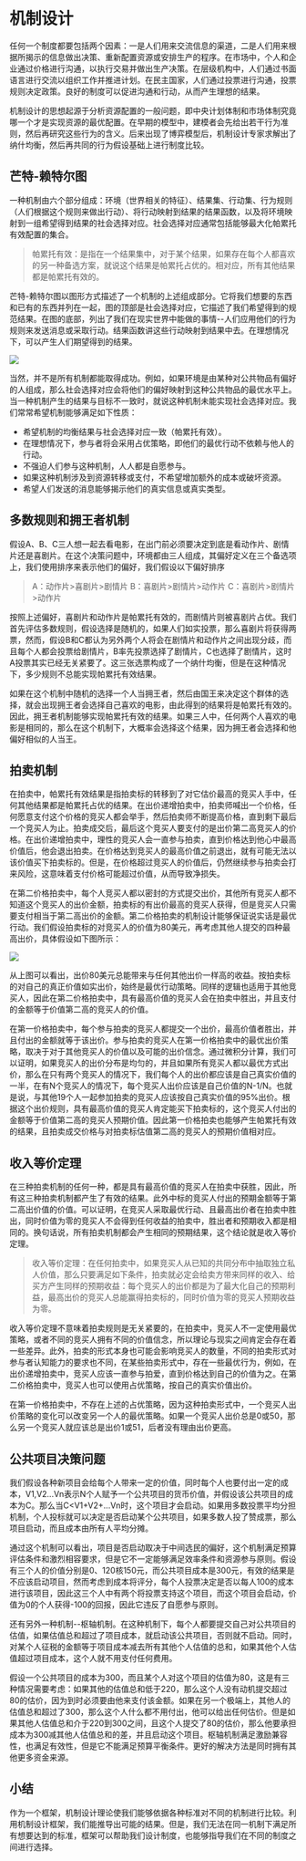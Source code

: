 # 机制设计

任何一个制度都要包括两个因素：一是人们用来交流信息的渠道，二是人们用来根据所揭示的信息做出决策、重新配置资源或安排生产的程序。在市场中，个人和企业通过价格进行沟通，以执行交易并做出生产决策。在层级机构中，人们通过书面语言进行交流以组织工作并推进计划。在民主国家，人们通过投票进行沟通，投票规则决定政策。良好的制度可以促进沟通和行动，从而产生理想的结果。

机制设计的思想起源于分析资源配置的一般问题，即中央计划体制和市场体制究竟哪一个才是实现资源的最优配置。在早期的模型中，建模者会先给出若干行为准则，然后再研究这些行为的含义。后来出现了博弈模型后，机制设计专家求解出了纳什均衡，然后再共同的行为假设基础上进行制度比较。

## 芒特-赖特尔图

一种机制由六个部分组成：环境（世界相关的特征）、结果集、行动集、行为规则（人们根据这个规则来做出行动）、将行动映射到结果的结果函数，以及将环境映射到一组希望得到结果的社会选择对应。社会选择对应通常包括能够最大化帕累托有效配置的集合。

> 帕累托有效：是指在一个结果集中，对于某个结果，如果存在每个人都喜欢的另一种备选方案，就说这个结果是帕累托占优的。相对应，所有其他结果都是帕累托有效的。

芒特-赖特尔图以图形方式描述了一个机制的上述组成部分。它将我们想要的东西和已有的东西并列在一起，图的顶部是社会选择对应，它描述了我们希望得到的规范结果。在图的底部，列出了我们在现实世界中能做的事情--人们应用他们的行为规则来发送消息或采取行动。结果函数讲这些行动映射到结果中去。在理想情况下，可以产生人们期望得到的结果。

![](https://i.bmp.ovh/imgs/2022/07/30/6006097d42ff0f6c.png)

当然，并不是所有机制都能取得成功。例如，如果环境是由某种对公共物品有偏好的人组成，那么社会选择对应会将他们的偏好映射到这种公共物品的最优水平上。当一种机制产生的结果与目标不一致时，就说这种机制未能实现社会选择对应。我们常常希望机制能够满足如下性质：
- 希望机制的均衡结果与社会选择对应一致（帕累托有效）。
- 在理想情况下，参与者将会采用占优策略，即他们的最优行动不依赖与他人的行动。
- 不强迫人们参与这种机制，人人都是自愿参与。
- 如果这种机制涉及到资源转移或支付，不希望增加额外的成本或破坏资源。
- 希望人们发送的消息能够揭示他们的真实信息或真实类型。

## 多数规则和拥王者机制

假设A、B、C三人想一起去看电影，在出门前必须要决定到底是看动作片、剧情片还是喜剧片。在这个决策问题中，环境都由三人组成，其偏好定义在三个备选项上，我们使用排序来表示他们的偏好，我们假设以下偏好排序
> A：动作片>喜剧片>剧情片
> B：喜剧片>剧情片>动作片
> C：喜剧片>剧情片>动作片

按照上述偏好，喜剧片和动作片是帕累托有效的，而剧情片则被喜剧片占优。我们首先评估多数规则，假设选择是随机的，如果人们如实投票，那么喜剧片将获得两票，然而，假设B和C都认为另外两个人将会在剧情片和动作片之间出现分歧，而且每个人都会投票给剧情片，B率先投票选择了剧情片，C也选择了剧情片，这时A投票其实已经无关紧要了。这三张选票构成了一个纳什均衡，但是在这种情况下，多少规则不总能实现帕累托有效结果。

如果在这个机制中随机的选择一个人当拥王者，然后由国王来决定这个群体的选择，就会出现拥王者会选择自己喜欢的电影，由此得到的结果将是帕累托有效的。因此，拥王者机制能够实现帕累托有效的结果。如果三人中，任何两个人喜欢的电影是相同的，那么在这个机制下，大概率会选择这个结果，因为拥王者会选择和他偏好相似的人当王。

## 拍卖机制

在拍卖中，帕累托有效结果是指拍卖标的转移到了对它估价最高的竞买人手中，任何其他结果都是帕累托占优的结果。在出价递增拍卖中，拍卖师喊出一个价格，任何愿意支付这个价格的竞买人都会举手，然后拍卖师不断提高价格，直到剩下最后一个竞买人为止。拍卖成交后，最后这个竞买人要支付的是出价第二高竞买人的价格。在出价递增拍卖中，理性的竞买人会一直参与拍卖，直到价格达到他心中最高价值后，他会退出拍卖。在价格达到竞买人的最高价值之前退出，就有可能无法以该价值买下拍卖标的。但是，在价格超过竞买人的价值后，仍然继续参与拍卖会打来风险，这意味着支付价格可能超过价值，从而导致净损失。

在第二价格拍卖中，每个人竞买人都以密封的方式提交出价，其他所有竞买人都不知道这个竞买人的出价金额，拍卖标的有出价最高的竞买人获得，但是竞买人只需要支付相当于第二高出价的金额。第二价格拍卖的机制设计能够保证说实话是最优行动。我们假设拍卖标的对竞买人的价值为80美元，再考虑其他人提交的四种最高出价，具体假设如下图所示：

![](https://i.bmp.ovh/imgs/2022/07/30/2fe8e546184aad25.png)

从上图可以看出，出价80美元总能带来与任何其他出价一样高的收益。按拍卖标的对自己的真正价值如实出价，始终是最优行动策略。同样的逻辑也适用于其他竞买人，因此在第二价格拍卖中，具有最高价值的竞买人会在拍卖中胜出，并且支付的金额等于价值第二高的竞买人的价值。

在第一价格拍卖中，每个参与拍卖的竞买人都提交一个出价，最高价值者胜出，并且付出的金额就等于该出价。参与拍卖的竞买人在第一价格拍卖中的最优出价策略，取决于对于其他竞买人的价值以及可能的出价信念。通过微积分计算，我们可以证明，如果竞买人的出价分布是均匀的，并且如果所有竞买人都以最优方式出价，那么在只有两个竞买人的情况下，我们每个人的出价都应该是自己真实价值的一半，在有N个竞买人的情况下，每个竞买人出价应该是自己价值的N-1/N。也就是说，与其他19个人一起参加拍卖的竞买人应该按自己真实价值的95%出价。根据这个出价规则，具有最高价值的竞买人肯定能买下拍卖标的，这个竞买人付出的金额等于价值第二高的竞买人预期价值。因此第一价格拍卖也能够产生帕累托有效的结果，且拍卖成交价格与对拍卖标估值第二高的竞买人的预期价值相对应。

## 收入等价定理

在三种拍卖机制的任何一种，都是具有最高价值的竞买人在拍卖中获胜，因此，所有这三种拍卖机制都产生了有效的结果。此外中标的竞买人付出的预期金额等于第二高出价值的价值。可以证明，在竞买人采取最优行动、且最高出价者在拍卖中胜出，同时价值为零的竞买人不会得到任何收益的拍卖中，胜出者和预期收入都是相同的。换句话说，所有拍卖机制都会产生相同的预期结果，这个结论就是收入等价定理。

> 收入等价定理：在任何拍卖中，如果竞买人从已知的共同分布中抽取独立私人价值，那么只要满足如下条件，拍卖就必定会给卖方带来同样的收入、给买方产生同样的预期收益：每个竞买人的出价都是为了最大化自己的预期利益，最高出价的竞买人总能赢得拍卖标的，同时价值为零的竞买人预期收益为零。

收入等价定理不意味着拍卖规则是无关紧要的，在拍卖中，竞买人不一定使用最优策略，或者不同的竞买人拥有不同的价值信念，所以理论与现实之间肯定会存在着一些差异。此外，拍卖的形式本身也可能会影响竞买人的数量，不同的拍卖形式对参与者认知能力的要求也不同，在某些拍卖形式中，存在一些最优行为，例如，在出价递增拍卖中，竞买人应该一直参与拍爱，直到价格达到自己的价值为之。在第二价格拍卖中，竞买人也可以使用占优策略，按自己的真实价值出价。

在第一价格拍卖中，不存在上述的占优策略，因为这种拍卖形式中，一个竞买人出价策略的变化可以改变另一个人的最优策略。如果一个竞买人出价总是0或50，那么另一个竞买人就应该总是出价1或51，后者没有理由出价更高。

## 公共项目决策问题

我们假设各种新项目会给每个人带来一定的价值，同时每个人也要付出一定的成本，V1,V2...Vn表示N个人赋予一个公共项目的货币价值，并假设该公共项目的成本为C。那么当C<V1+V2+...Vn时，这个项目才会启动。如果用多数投票平均分担机制，个人投标就可以决定是否启动某个公共项目，如果多数人投了赞成票，那么项目启动，而且成本由所有人平均分摊。

通过这个机制可以看出，项目是否启动取决于中间选民的偏好，这个机制满足预算评估条件和激烈相容要求，但是它不一定能够满足效率条件和资源参与原则。假设有三个人的价值分别是0、120核150元，而公共项目成本是300元，有效的结果是不应该启动项目，然而考虑到成本将评分，每个人投票决定是否以每人100的成本进行该项目，因此这三个人中有两个将投票支持这个项目，而这个项目会启动，价值为0的个人获得-100的回报，因此它违反了自愿参与原则。

还有另外一种机制--枢轴机制。在这种机制下，每个人都要提交自己对公共项目的估值，如果估值总和超过了项目成本，就启动该公共项目，否则就不启动。同时，对某个人征税的金额等于项目成本减去所有其他个人估值的总和，如果其他个人估值超过项目成本，这个人就不用支付任何费用。

假设一个公共项目的成本为300，而且某个人对这个项目的估值为80，这是有三种情况需要考虑：如果其他的估值总和低于220，那么这个人没有动机提交超过80的估价，因为到时必须要由他来支付该金额。如果在另一个极端上，其他人的估值总和超过了300，那么这个人什么都不用付出，他可以给出任何估价。但是如果其他人估值总和介于220到300之间，且这个人提交了80的估价，那么他要承担成本为300减其他人估值总和的差，并且启动这个项目。枢轴机制满足激励兼容性，也满足有效性，但是它不能满足预算平衡条件。更好的解决方法是同时拥有其他更多资金来源。

## 小结

作为一个框架，机制设计理论使我们能够依据各种标准对不同的机制进行比较。利用机制设计框架，我们能推导出可能的结果。但是，我们无法在同一机制下满足所有想要达到的标准，框架可以帮助我们设计制度，也能够指导我们在不同的制度之间进行选择。